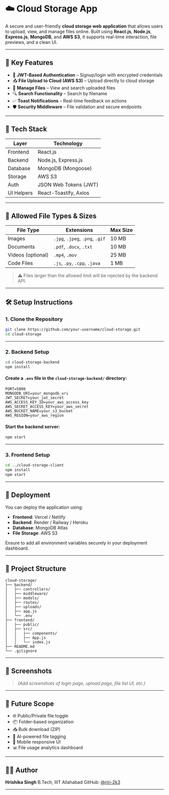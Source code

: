 # ☁️ Cloud Storage App

A secure and user-friendly **cloud storage web application** that allows users to upload, view, and manage files online. Built using **React.js**, **Node.js**, **Express.js**, **MongoDB**, and **AWS S3**, it supports real-time interaction, file previews, and a clean UI.

---

## 📌 Key Features

- 🔐 **JWT-Based Authentication** – Signup/login with encrypted credentials
- 📤 **File Upload to Cloud (AWS S3)** – Upload directly to cloud storage
- 📁 **Manage Files** – View and search uploaded files
- 🔍 **Search Functionality** – Search by filename
- ✅ **Toast Notifications** – Real-time feedback on actions
- 🛡️ **Security Middleware** – File validation and secure endpoints

---

## 🔧 Tech Stack

| Layer      | Technology                  |
|------------|-----------------------------|
| Frontend   | React.js                    |
| Backend    | Node.js, Express.js         |
| Database   | MongoDB (Mongoose)          |
| Storage    | AWS S3                      |
| Auth       | JSON Web Tokens (JWT)       |
| UI Helpers | React-Toastify, Axios       |

---

## 📂 Allowed File Types & Sizes

| File Type       | Extensions                | Max Size   |
|------------------|---------------------------|------------|
| Images           | `.jpg`, `.jpeg`, `.png`, `.gif` | 10 MB      |
| Documents        | `.pdf`, `.docx`, `.txt`         | 10 MB      |
| Videos (optional)| `.mp4`, `.mov`                 | 25 MB      |
| Code Files       | `.js`, `.py`, `.cpp`, `.java`   | 1 MB       |

> ⚠️ Files larger than the allowed limit will be rejected by the backend API.

---

## 🛠️ Setup Instructions

### 1. Clone the Repository

```bash
git clone https://github.com/your-username/cloud-storage.git
cd cloud-storage
````

---

### 2. Backend Setup

```bash
cd cloud-storage-backend
npm install
```

#### Create a `.env` file in the `cloud-storage-backend/` directory:

```env
PORT=5000
MONGODB_URI=your_mongodb_uri
JWT_SECRET=your_jwt_secret
AWS_ACCESS_KEY_ID=your_aws_access_key
AWS_SECRET_ACCESS_KEY=your_aws_secret
AWS_BUCKET_NAME=your_s3_bucket
AWS_REGION=your_aws_region
```

#### Start the backend server:

```bash
npm start
```

---

### 3. Frontend Setup

```bash
cd ../cloud-storage-client
npm install
npm start
```

---

## 🚀 Deployment

You can deploy the application using:

* **Frontend**: Vercel / Netlify
* **Backend**: Render / Railway / Heroku
* **Database**: MongoDB Atlas
* **File Storage**: AWS S3

Ensure to add all environment variables securely in your deployment dashboard.

---

## 📁 Project Structure

```
cloud-storage/
├── backend/
│   ├── controllers/
│   ├── middleware/
│   ├── models/
│   ├── routes/
│   ├── uploads/
│   ├── app.js
│   └── .env
├── frontend/
│   ├── public/
│   ├── src/
│   │   ├── components/
│   │   ├── App.js
│   │   └── index.js
├── README.md
└── .gitignore
```

---

## 📸 Screenshots

> *(Add screenshots of login page, upload page, file list UI, etc.)*

---

## 🧠 Future Scope

* 🌐 Public/Private file toggle
* 📦 Folder-based organization
* 📥 Bulk download (ZIP)
* 🧠 AI-powered file tagging
* 📱 Mobile responsive UI
* 📊 File usage analytics dashboard

---

## 👩‍💻 Author

**Hrishika Singh**
B.Tech, IIIT Allahabad
GitHub: [@riri-2k3](https://github.com/riri-2k3)

---



